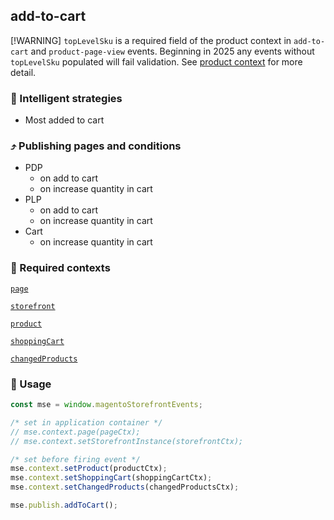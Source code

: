 ## add-to-cart

[!WARNING]  `topLevelSku` is a required field of the product context in `add-to-cart` and `product-page-view` events.  Beginning in 2025 any events without `topLevelSku` populated will fail validation.  See [product context](example-contexts/mock-product-context.md) for more detail.

### 🤖 Intelligent strategies

-   Most added to cart

### ⤴️ Publishing pages and conditions

-   PDP
    -   on add to cart
    -   on increase quantity in cart
-   PLP
    -   on add to cart
    -   on increase quantity in cart
-   Cart
    -   on increase quantity in cart

### 🛄 Required contexts

[`page`](./example-contexts/mock-page-context.md)

[`storefront`](./example-contexts/mock-storefront-context.md)

[`product`](./example-contexts/mock-product-context.md)

[`shoppingCart`](./example-contexts/mock-shopping-cart-context.md)

[`changedProducts`](./example-contexts/mock-changed-products-context.md)

### 🔧 Usage

```javascript
const mse = window.magentoStorefrontEvents;

/* set in application container */
// mse.context.page(pageCtx);
// mse.context.setStorefrontInstance(storefrontCtx);

/* set before firing event */
mse.context.setProduct(productCtx);
mse.context.setShoppingCart(shoppingCartCtx);
mse.context.setChangedProducts(changedProductsCtx);

mse.publish.addToCart();
```
